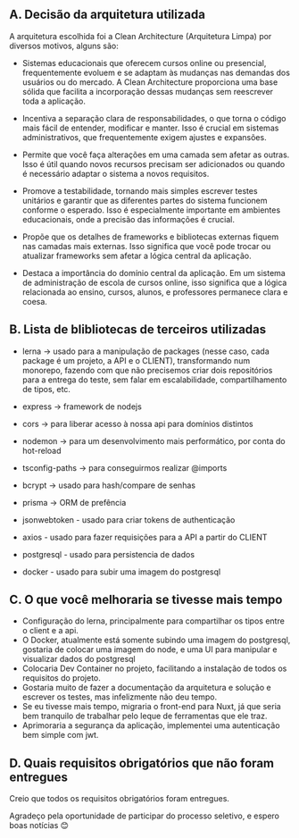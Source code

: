 ## A. Decisão da arquitetura utilizada

A arquitetura escolhida foi a Clean Architecture (Arquitetura Limpa) por diversos motivos, alguns são:

- Sistemas educacionais que oferecem cursos online ou presencial, frequentemente evoluem e se adaptam às mudanças nas demandas dos usuários ou do mercado. A Clean Architecture proporciona uma base sólida que facilita a incorporação dessas mudanças sem reescrever toda a aplicação.

- Incentiva a separação clara de responsabilidades, o que torna o código mais fácil de entender, modificar e manter. Isso é crucial em sistemas administrativos, que frequentemente exigem ajustes e expansões.

- Permite que você faça alterações em uma camada sem afetar as outras. Isso é útil quando novos recursos precisam ser adicionados ou quando é necessário adaptar o sistema a novos requisitos.

- Promove a testabilidade, tornando mais simples escrever testes unitários e garantir que as diferentes partes do sistema funcionem conforme o esperado. Isso é especialmente importante em ambientes educacionais, onde a precisão das informações é crucial.

- Propõe que os detalhes de frameworks e bibliotecas externas fiquem nas camadas mais externas. Isso significa que você pode trocar ou atualizar frameworks sem afetar a lógica central da aplicação.

- Destaca a importância do domínio central da aplicação. Em um sistema de administração de escola de cursos online, isso significa que a lógica relacionada ao ensino, cursos, alunos, e professores permanece clara e coesa.

## B. Lista de blibliotecas de terceiros utilizadas

- lerna -> usado para a manipulação de packages (nesse caso, cada package é um projeto, a API e o CLIENT), transformando num monorepo, fazendo com que não precisemos criar
  dois repositórios para a entrega do teste, sem falar em escalabilidade, compartilhamento de tipos, etc.

- express -> framework de nodejs
- cors -> para liberar acesso à nossa api para domínios distintos
- nodemon -> para um desenvolvimento mais performático, por conta do hot-reload
- tsconfig-paths -> para conseguirmos realizar @imports
- bcrypt -> usado para hash/compare de senhas
- prisma -> ORM de prefência
- jsonwebtoken - usado para criar tokens de authenticação
- axios - usado para fazer requisições para a API a partir do CLIENT
- postgresql - usado para persistencia de dados
- docker - usado para subir uma imagem do postgresql

## C. O que você melhoraria se tivesse mais tempo

- Configuração do lerna, principalmente para compartilhar os tipos entre o client e a api.
- O Docker, atualmente está somente subindo uma imagem do postgresql, gostaria de colocar uma imagem do node, e uma UI para manipular e visualizar dados do postgresql
- Colocaria Dev Container no projeto, facilitando a instalação de todos os requisitos do projeto.
- Gostaria muito de fazer a documentação da arquitetura e solução e escrever os testes, mas infelizmente não deu tempo.
- Se eu tivesse mais tempo, migraria o front-end para Nuxt, já que seria bem tranquilo de trabalhar pelo leque de ferramentas que ele traz.
- Aprimoraria a segurança da aplicação, implementei uma autenticação bem simple com jwt.

## D. Quais requisitos obrigatórios que não foram entregues

Creio que todos os requisitos obrigatórios foram entregues.

Agradeço pela oportunidade de participar do processo seletivo, e espero boas notícias 😊
